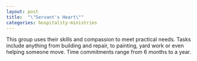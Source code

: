 ```yaml
---
layout: post
title:  "\"Servant's Heart\""
categories: hospitality-ministries
---
```


This group uses their skills and compassion to meet practical needs.  Tasks include anything from building and repair, to painting, yard work or even helping someone move.  Time commitments range from 6 months to a year.

